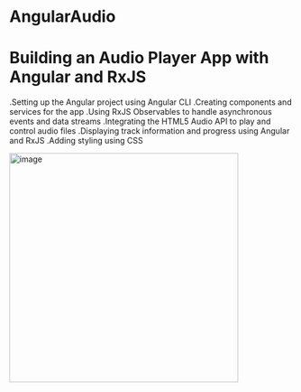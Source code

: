 # AngularAudio
# Building an Audio Player App with Angular and RxJS

.Setting up the Angular project using Angular CLI
.Creating components and services for the app
.Using RxJS Observables to handle asynchronous events and data streams
.Integrating the HTML5 Audio API to play and control audio files
.Displaying track information and progress using Angular and RxJS
.Adding styling using CSS

<img width="406" alt="image" src="https://user-images.githubusercontent.com/29331654/230936723-4f343d34-74f1-47c0-93bf-cb95ae075554.png">
